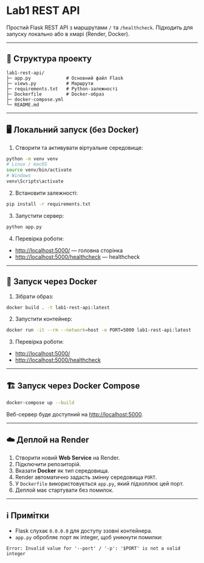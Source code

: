 # Lab1 REST API

Простий Flask REST API з маршрутами `/` та `/healthcheck`. Підходить для запуску локально або в хмарі (Render, Docker).

---

## 📂 Структура проекту

```
lab1-rest-api/
├─ app.py             # Основний файл Flask
├─ views.py           # Маршрути
├─ requirements.txt   # Python-залежності
├─ Dockerfile         # Docker-образ
├─ docker-compose.yml
└─ README.md
```

---

## 🖥 Локальний запуск (без Docker)

1. Створити та активувати віртуальне середовище:

```bash
python -m venv venv
# Linux / macOS
source venv/bin/activate
# Windows
venv\Scripts\activate
```

2. Встановити залежності:

```bash
pip install -r requirements.txt
```

3. Запустити сервер:

```bash
python app.py
```

4. Перевірка роботи:

* [http://localhost:5000/](http://localhost:5000/) — головна сторінка
* [http://localhost:5000/healthcheck](http://localhost:5000/healthcheck) — healthcheck

---

## 🐳 Запуск через Docker

1. Зібрати образ:

```bash
docker build . -t lab1-rest-api:latest
```

2. Запустити контейнер:

```bash
docker run -it --rm --network=host -e PORT=5000 lab1-rest-api:latest
```

3. Перевірка роботи:

* [http://localhost:5000/](http://localhost:5000/)
* [http://localhost:5000/healthcheck](http://localhost:5000/healthcheck)

---

## 🏗 Запуск через Docker Compose

```bash
docker-compose up --build
```

Веб-сервер буде доступний на [http://localhost:5000](http://localhost:5000).

---

## ☁️ Деплой на Render

1. Створити новий **Web Service** на Render.
2. Підключити репозиторій.
3. Вказати **Docker** як тип середовища.
4. Render автоматично задасть змінну середовища `PORT`.
5. У `Dockerfile` використовується `app.py`, який підхоплює цей порт.
6. Деплой має стартувати без помилок.

---

## ℹ️ Примітки

* Flask слухає `0.0.0.0` для доступу ззовні контейнера.
* `app.py` обробляє порт як integer, щоб уникнути помилки:

```text
Error: Invalid value for '--port' / '-p': '$PORT' is not a valid integer
```

